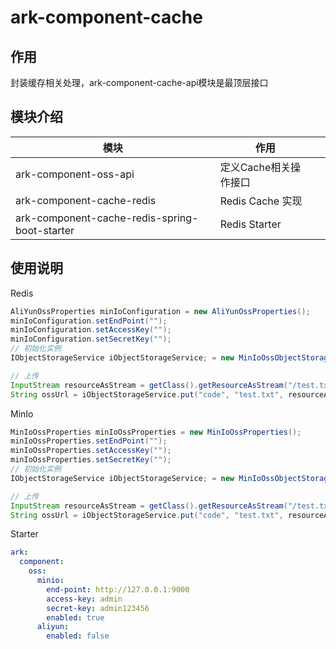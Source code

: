# ark-component-cache

## 作用
封装缓存相关处理，ark-component-cache-api模块是最顶层接口

## 模块介绍

| 模块                                           | 作用             |     |
|----------------------------------------------|----------------|-----|
| ark-component-oss-api                         | 定义Cache相关操作接口  |     |
| ark-component-cache-redis                     | Redis Cache 实现 |     |
| ark-component-cache-redis-spring-boot-starter | Redis Starter  |     |

## 使用说明

Redis
```java
AliYunOssProperties minIoConfiguration = new AliYunOssProperties();
minIoConfiguration.setEndPoint("");
minIoConfiguration.setAccessKey("");
minIoConfiguration.setSecretKey("");
// 初始化实例
IObjectStorageService iObjectStorageService; = new MinIoOssObjectStorageService(minIoOssProperties);

// 上传
InputStream resourceAsStream = getClass().getResourceAsStream("/test.txt");
String ossUrl = iObjectStorageService.put("code", "test.txt", resourceAsStream);

```

MinIo
```java
MinIoOssProperties minIoOssProperties = new MinIoOssProperties();
minIoOssProperties.setEndPoint("");
minIoOssProperties.setAccessKey("");
minIoOssProperties.setSecretKey("");
// 初始化实例
IObjectStorageService iObjectStorageService; = new MinIoOssObjectStorageService(minIoOssProperties);

// 上传
InputStream resourceAsStream = getClass().getResourceAsStream("/test.txt");
String ossUrl = iObjectStorageService.put("code", "test.txt", resourceAsStream);

```
Starter
```yaml
ark:
  component:
    oss:
      minio:
        end-point: http://127.0.0.1:9000
        access-key: admin
        secret-key: admin123456
        enabled: true
      aliyun:
        enabled: false
```





